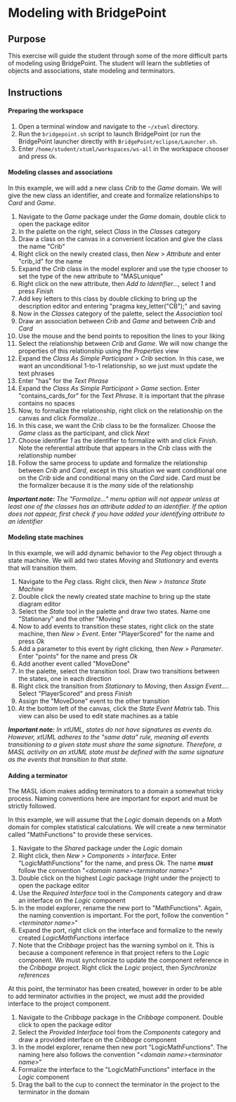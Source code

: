 Modeling with BridgePoint  
=========================

## Purpose

This exercise will guide the student through some of the more difficult parts of
modeling using BridgePoint. The student will learn the subtleties of objects and
associations, state modeling and terminators.

## Instructions

#### Preparing the workspace

1. Open a terminal window and navigate to the `~/xtuml` directory.  
2. Run the `bridgepoint.sh` script to launch BridgePoint (or run the BridgePoint
launcher directly with `BridgePoint/eclipse/Launcher.sh`.  
3. Enter `/home/student/xtuml/workspaces/ws-all` in the workspace chooser and
press `Ok`.  

#### Modeling classes and associations

In this example, we will add a new class _Crib_ to the _Game_ domain. We will
give the new class an identifier, and create and formalize relationships to
_Card_ and _Game_.

1. Navigate to the _Game_ package under the _Game_ domain, double click to open
the package editor  
2. In the palette on the right, select _Class_ in the _Classes_ category  
3. Draw a class on the canvas in a convenient location and give the class the
name "Crib"  
4. Right click on the newly created class, then _New > Attribute_ and enter
"crib_id" for the name  
5. Expand the _Crib_ class in the model explorer and use the type chooser to set
the type of the new attribute to "MASLunique"  
6. Right click on the new attribute, then _Add to Identifier..._, select _1_ and
press _Finish_  
7. Add key letters to this class by double clicking to bring up the description
editor and entering "pragma key_letter("CB");" and saving  
8. Now in the _Classes_ category of the palette, select the _Association_ tool  
9. Draw an association between _Crib_ and _Game_ and between _Crib_ and _Card_  
10. Use the mouse and the bend points to reposition the lines to your liking  
11. Select the relationship between _Crib_ and _Game_. We will now change the
properties of this relationship using the _Properties_ view  
12. Expand the _Class As Simple Participant > Crib_ section. In this case, we
want an unconditional 1-to-1 relationship, so we just must update the text
phrases  
13. Enter "has" for the _Text Phrase_  
14. Expand the _Class As Simple Participant > Game_ section. Enter
"contains_cards_for" for the _Text Phrase_. It is important that the phrase
contains no spaces  
15. Now, to formalize the relationship, right click on the relationship on the
canvas and click _Formalize..._  
16. In this case, we want the _Crib_ class to be the formalizer. Choose the
_Game_ class as the participant, and click _Next_  
17. Choose identifier _1_ as the identifier to formalize with and click
_Finish_.  Note the referential attribute that appears in the _Crib_ class with
the relationship number  
18. Follow the same process to update and formalize the relationship between
_Crib_ and _Card_, except in this situation we want conditional one on the
_Crib_ side and conditional many on the _Card_ side. Card must be the formalizer
because it is the _many_ side of the relationship  

_**Important note:** The "Formalize..." menu option will not appear unless at
least one of the classes has an attribute added to an identifier. If the option
does not appear, first check if you have added your identifying attribute to an
identifier_  

#### Modeling state machines

In this example, we will add dynamic behavior to the _Peg_ object through a
state machine. We will add two states _Moving_ and _Stationary_ and events that
will transition them.

1. Navigate to the _Peg_ class. Right click, then _New > Instance State Machine_  
2. Double click the newly created state machine to bring up the state diagram
editor  
3. Select the _State_ tool in the palette and draw two states. Name one
"Stationary" and the other "Moving"  
4. Now to add events to transition these states, right click on the state
machine, then _New > Event_. Enter "PlayerScored" for the name and press _Ok_  
5. Add a parameter to this event by right clicking, then _New > Parameter_.
Enter "points" for the name and press _Ok_  
6. Add another event called "MoveDone"  
7. In the palette, select the transition tool. Draw two transitions between the
states, one in each direction  
8. Right click the transition from _Stationary_ to _Moving_, then _Assign
Event..._. Select "PlayerScored" and press _Finish_  
9. Assign the "MoveDone" event to the other transition  
10. At the bottom left of the canvas, click the _State Event Matrix_ tab. This
view can also be used to edit state machines as a table  

_**Important note:** In xtUML, states do not have signatures as events do.
However, xtUML adheres to the "same data" rule, meaning all events transitioning
to a given state must share the same signature. Therefore, a MASL activity on an
xtUML state must be defined with the same signature as the events that transition
to that state._

#### Adding a terminator

The MASL idiom makes adding terminators to a domain a somewhat tricky process.
Naming conventions here are important for export and must be strictly followed.

In this example, we will assume that the _Logic_ domain depends on a _Math_
domain for complex statistical calculations. We will create a new terminator
called "MathFunctions" to provide these services.

1. Navigate to the _Shared_ package under the _Logic_ domain  
2. Right click, then _New > Components > Interface_. Enter "LogicMathFunctions"
for the name, and press _Ok_. The name **_must_** follow the convention "_\<domain
name>\<terminator name>_"  
3. Double click on the highest _Logic_ package (right under the project) to open
the package editor  
4. Use the _Required Interface_ tool in the _Components_ category and draw an
interface on the _Logic_ component  
5. In the model explorer, rename the new port to "MathFunctions". Again, the
naming convention is important. For the port, follow the convention
"_\<terminator name>_"  
6. Expand the port, right click on the interface and formalize to the newly
created _LogicMathFunctions_ interface  
7. Note that the _Cribbage_ project has the warning symbol on it. This is
because a component reference in that project refers to the _Logic_ component.
We must synchronize to update the component reference in the _Cribbage_ project.
Right click the _Logic_ project, then _Synchronize references_  

At this point, the terminator has been created, however in order to be able to
add terminator activities in the project, we must add the provided interface to
the project component.

1. Navigate to the _Cribbage_ package in the _Cribbage_ component. Double click
to open the package editor  
2. Select the _Provided Interface_ tool from the _Components_ category and draw
a provided interface on the _Cribbage_ component  
3. In the model explorer, rename then new port "LogicMathFunctions". The naming
here also follows the convention "_\<domain name>\<terminator name>_"  
4. Formalize the interface to the "LogicMathFunctions" interface in the _Logic_
component  
5. Drag the ball to the cup to connect the terminator in the project to the
terminator in the domain  
